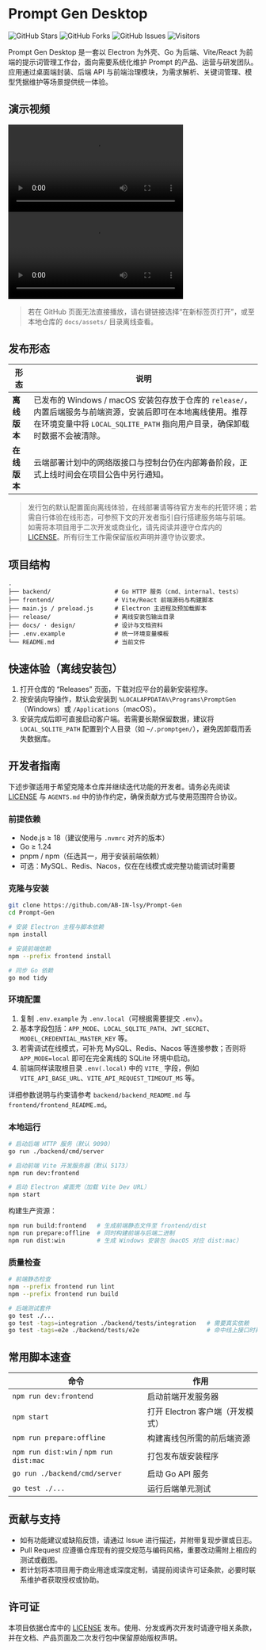 # Prompt Gen Desktop

![GitHub Stars](https://img.shields.io/github/stars/AB-IN-lsy/Prompt-Gen?style=social)
![GitHub Forks](https://img.shields.io/github/forks/AB-IN-lsy/Prompt-Gen?style=social)
![GitHub Issues](https://img.shields.io/github/issues/AB-IN-lsy/Prompt-Gen)
![Visitors](https://komarev.com/ghpvc/?username=AB-IN-lsy&repo=Prompt-Gen&style=flat-square)

Prompt Gen Desktop 是一套以 Electron 为外壳、Go 为后端、Vite/React 为前端的提示词管理工作台，面向需要系统化维护 Prompt 的产品、运营与研发团队。应用通过桌面端封装、后端 API 与前端治理模块，为需求解析、关键词管理、模型凭据维护等场景提供统一体验。

## 演示视频

<video src="https://github.com/AB-IN-lsy/Prompt-Gen/raw/main/docs/assets/demo1.mp4" controls width="70%">
  你的浏览器不支持内嵌播放，请下载 <a href="https://github.com/AB-IN-lsy/Prompt-Gen/raw/main/docs/assets/demo1.mp4">demo1.mp4</a> 查看。
</video>

<video src="https://github.com/AB-IN-lsy/Prompt-Gen/raw/main/docs/assets/demo2.mp4" controls width="70%">
  你的浏览器不支持内嵌播放，请下载 <a href="https://github.com/AB-IN-lsy/Prompt-Gen/raw/main/docs/assets/demo2.mp4">demo2.mp4</a> 查看。
</video>

> 若在 GitHub 页面无法直接播放，请右键链接选择“在新标签页打开”，或至本地仓库的 `docs/assets/` 目录离线查看。

## 发布形态

| 形态 | 说明 |
| --- | --- |
| **离线版本** | 已发布的 Windows / macOS 安装包存放于仓库的 `release/`，内置后端服务与前端资源，安装后即可在本地离线使用。推荐在环境变量中将 `LOCAL_SQLITE_PATH` 指向用户目录，确保卸载时数据不会被清除。 |
| **在线版本** | 云端部署计划中的网络版接口与控制台仍在内部筹备阶段，正式上线时间会在项目公告中另行通知。 |

> 发行包的默认配置面向离线体验，在线部署请等待官方发布的托管环境；若需自行体验在线形态，可参照下文的开发者指引自行搭建服务端与前端。  
> 如需将本项目用于二次开发或商业化，请先阅读并遵守仓库内的 [LICENSE](LICENSE)。所有衍生工作需保留版权声明并遵守协议要求。

## 项目结构

```text
.
├── backend/                  # Go HTTP 服务（cmd、internal、tests）
├── frontend/                 # Vite/React 前端源码与构建脚本
├── main.js / preload.js      # Electron 主进程及预加载脚本
├── release/                  # 离线安装包输出目录
├── docs/ · design/           # 设计与文档资料
├── .env.example              # 统一环境变量模板
└── README.md                 # 当前文件
```

## 快速体验（离线安装包）

1. 打开仓库的 “Releases” 页面，下载对应平台的最新安装程序。
2. 按安装向导操作，默认会安装到 `%LOCALAPPDATA%\Programs\PromptGen`（Windows）或 `/Applications`（macOS）。
3. 安装完成后即可直接启动客户端。若需要长期保留数据，建议将 `LOCAL_SQLITE_PATH` 配置到个人目录（如 `~/.promptgen/`），避免因卸载而丢失数据库。

## 开发者指南

下述步骤适用于希望克隆本仓库并继续迭代功能的开发者。请务必先阅读 [LICENSE](LICENSE) 与 `AGENTS.md` 中的协作约定，确保贡献方式与使用范围符合协议。

### 前提依赖

- Node.js ≥ 18（建议使用与 `.nvmrc` 对齐的版本）  
- Go ≥ 1.24
- pnpm / npm（任选其一，用于安装前端依赖）
- 可选：MySQL、Redis、Nacos，仅在在线模式或完整功能调试时需要

### 克隆与安装

```bash
git clone https://github.com/AB-IN-lsy/Prompt-Gen
cd Prompt-Gen

# 安装 Electron 主程与脚本依赖
npm install

# 安装前端依赖
npm --prefix frontend install

# 同步 Go 依赖
go mod tidy
```

### 环境配置

1. 复制 `.env.example` 为 `.env.local`（可根据需要提交 `.env`）。
2. 基本字段包括：`APP_MODE`、`LOCAL_SQLITE_PATH`、`JWT_SECRET`、`MODEL_CREDENTIAL_MASTER_KEY` 等。  
3. 若需调试在线模式，可补充 MySQL、Redis、Nacos 等连接参数；否则将 `APP_MODE=local` 即可在完全离线的 SQLite 环境中启动。
4. 前端同样读取根目录 `.env(.local)` 中的 `VITE_` 字段，例如 `VITE_API_BASE_URL`、`VITE_API_REQUEST_TIMEOUT_MS` 等。

详细参数说明与约束请参考 `backend/backend_README.md` 与 `frontend/frontend_README.md`。

### 本地运行

```bash
# 启动后端 HTTP 服务（默认 9090）
go run ./backend/cmd/server

# 启动前端 Vite 开发服务器（默认 5173）
npm run dev:frontend

# 启动 Electron 桌面壳（加载 Vite Dev URL）
npm start
```

构建生产资源：

```bash
npm run build:frontend   # 生成前端静态文件至 frontend/dist
npm run prepare:offline  # 同时构建前端与后端二进制
npm run dist:win         # 生成 Windows 安装包（macOS 对应 dist:mac）
```

### 质量检查

```bash
# 前端静态检查
npm --prefix frontend run lint
npm --prefix frontend run build

# 后端测试套件
go test ./...
go test -tags=integration ./backend/tests/integration   # 需要真实依赖
go test -tags=e2e ./backend/tests/e2e                   # 命中线上接口时再运行
```

## 常用脚本速查

| 命令 | 作用 |
| --- | --- |
| `npm run dev:frontend` | 启动前端开发服务器 |
| `npm start` | 打开 Electron 客户端（开发模式） |
| `npm run prepare:offline` | 构建离线包所需的前后端资源 |
| `npm run dist:win` / `npm run dist:mac` | 打包发布版安装程序 |
| `go run ./backend/cmd/server` | 启动 Go API 服务 |
| `go test ./...` | 运行后端单元测试 |

## 贡献与支持

- 如有功能建议或缺陷反馈，请通过 Issue 进行描述，并附带复现步骤或日志。  
- Pull Request 应遵循仓库现有的提交规范与编码风格，重要改动需附上相应的测试或截图。  
- 若计划将本项目用于商业用途或深度定制，请提前阅读许可证条款，必要时联系维护者获取授权或协助。

## 许可证

本项目依据仓库中的 [LICENSE](LICENSE) 发布。使用、分发或再次开发时请遵守相关条款，并在文档、产品页面及二次发行包中保留原始版权声明。
